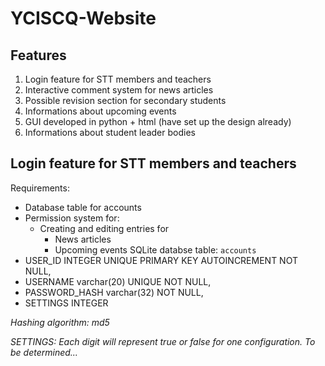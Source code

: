 # YCISCQ-Website

## Features
1. Login feature for STT members and teachers
2. Interactive comment system for news articles
3. Possible revision section for secondary students 
4. Informations about upcoming events 
5. GUI developed in python + html (have set up the design already) 
6. Informations about student leader bodies 

## Login feature for STT members and teachers
Requirements: 
- Database table for accounts
- Permission system for:
  - Creating and editing entries for
    - News articles
    - Upcoming events
SQLite databse table: `accounts`
- USER_ID INTEGER UNIQUE PRIMARY KEY AUTOINCREMENT NOT NULL,
- USERNAME varchar(20) UNIQUE NOT NULL,
- PASSWORD_HASH varchar(32) NOT NULL,
- SETTINGS INTEGER

*Hashing algorithm: md5*

*SETTINGS: Each digit will represent true or false for one configuration. To be determined...*
